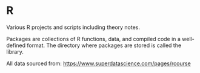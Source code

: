 # R
Various R projects and scripts including theory notes.


Packages are collections of R functions, data, and compiled code in a well-defined format. The directory where packages are stored is called the library.


All data sourced from: https://www.superdatascience.com/pages/rcourse
